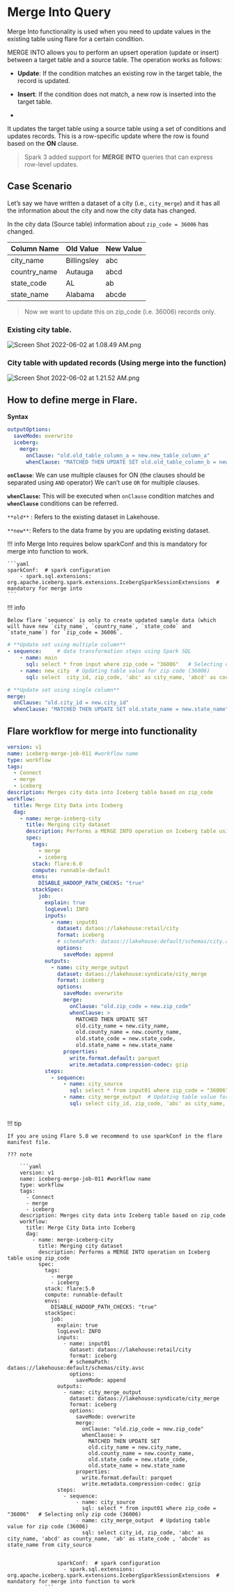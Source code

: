 # Merge Into Query

Merge Into functionality is used when you need to update values in the existing table using flare for a certain condition.

MERGE INTO allows you to perform an upsert operation (update or insert) between a target table and a source table. The operation works as follows:

  - **Update**: If the condition matches an existing row in the target table, the record is updated.

  - **Insert**: If the condition does not match, a new row is inserted into the target table.
  - 
It updates the target table using a source table using a set of conditions and updates records. This is a row-specific update where the row is found based on the **ON** clause.

> Spark 3 added support for **MERGE INTO** queries that can express row-level updates.
> 

## Case Scenario

Let’s say we have written a dataset of a city (i.e., `city_merge`) and it has all the information about the city and now the city data has changed.

In the city data (Source table) information about `zip_code = 36006` has changed.

| Column Name | Old Value | New Value |
| --- | --- | --- |
| city_name | Billingsley | abc |
| country_name | Autauga | abcd |
| state_code | AL | ab |
| state_name | Alabama | abcde |

> Now we want to update this on zip_code (i.e. 36006) records only.
> 

### **Existing city table.**

![Screen Shot 2022-06-02 at 1.08.49 AM.png](/resources/stacks/flare/case_scenario/merge_into_functionality/screen_shot_2022-06-02_at_1.08.49_am.png)

### **City table with updated records (Using merge into the function)**

![Screen Shot 2022-06-02 at 1.21.52 AM.png](/resources/stacks/flare/case_scenario/merge_into_functionality/screen_shot_2022-06-02_at_1.21.52_am.png)

## How to define merge in Flare.

**Syntax** 

```yaml
outputOptions:
  saveMode: overwrite
  iceberg:
    merge:
      onClause: "old.old_table_column_a = new.new_table_column_a"
      whenClause: "MATCHED THEN UPDATE SET old.old_table_column_b = new.old_table_column_b"
```

**`onClause`**: We can use multiple clauses for ON (the clauses should be separated using `AND` operator) We can’t use `OR` for multiple clauses.

**`whenClause`:**  This will be executed when `onClause` condition matches and **`whenClause`** conditions can be referred.

`**old**` : Refers to the existing dataset in Lakehouse.

`**new**`: Refers to the data frame by you are updating existing dataset.

!!! info
    Merge Into requires below sparkConf and this is mandatory for merge into function to work.

    ```yaml
    sparkConf:  # spark configuration 
        - spark.sql.extensions: org.apache.iceberg.spark.extensions.IcebergSparkSessionExtensions  # mandatory for merge into
    ```



<!-- 
> Merge option needs to be defined in **sink** for the dataset you are updating.
>  -->


!!! info
    
    Below flare `sequence` is only to create updated sample data (which will have new `city_name`, `country_name`, `state_code` and `state_name`) for `zip_code = 36006`.


```yaml
# **Update set using multiple column** 
- sequence:     # data transformation steps using Spark SQL 
    - name: main 
      sql: select * from input where zip_code = "36006"   # Selecting only zip code (36006) 
    - name: new_city  # Updating table value for zip code (36006)  
      sql: select  city_id, zip_code, 'abc' as city_name, 'abcd' as county_name, 'ab' as state_code , 'abcde' as state_name from main
```

```yaml
# **Update set using single column** 
merge:
  onClause: "old.city_id = new.city_id"
  whenClause: "MATCHED THEN UPDATE SET old.state_name = new.state_name"
```

## Flare workflow for merge into functionality



```yaml
version: v1
name: iceberg-merge-job-011 #workflow name
type: workflow
tags:
  - Connect
  - merge
  - iceberg
description: Merges city data into Iceberg table based on zip_code
workflow:
  title: Merge City Data into Iceberg
  dag:
    - name: merge-iceberg-city
      title: Merging city dataset
      description: Performs a MERGE INTO operation on Iceberg table using zip_code
      spec:
        tags:
          - merge
          - iceberg
        stack: flare:6.0
        compute: runnable-default
        envs:
          DISABLE_HADOOP_PATH_CHECKS: "true"
        stackSpec:
          job:
            explain: true
            logLevel: INFO
            inputs:
              - name: input01
                dataset: dataos://lakehouse:retail/city
                format: iceberg
                # schemaPath: dataos://lakehouse:default/schemas/city.avsc
                options:
                  saveMode: append
            outputs:
              - name: city_merge_output
                dataset: dataos://lakehouse:syndicate/city_merge
                format: iceberg
                options:
                  saveMode: overwrite
                  merge:
                    onClause: "old.zip_code = new.zip_code"
                    whenClause: >
                      MATCHED THEN UPDATE SET
                      old.city_name = new.city_name,
                      old.county_name = new.county_name,
                      old.state_code = new.state_code,
                      old.state_name = new.state_name
                  properties:
                    write.format.default: parquet
                    write.metadata.compression-codec: gzip
            steps:
              - sequence:
                  - name: city_source 
                    sql: select * from input01 where zip_code = "36006"   # Selecting only zip code (36006) 
                  - name: city_merge_output  # Updating table value for zip code (36006)  
                    sql: select city_id, zip_code, 'abc' as city_name, 'abcd' as county_name, 'ab' as state_code , 'abcde' as state_name from city_source 
      

```

!!! tip

    If you are using Flare 5.0 we recommend to use sparkConf in the flare manifest file.
    
    ??? note

        ```yaml
        version: v1
        name: iceberg-merge-job-011 #workflow name
        type: workflow
        tags:
          - Connect
          - merge
          - iceberg
        description: Merges city data into Iceberg table based on zip_code
        workflow:
          title: Merge City Data into Iceberg
          dag:
            - name: merge-iceberg-city
              title: Merging city dataset
              description: Performs a MERGE INTO operation on Iceberg table using zip_code
              spec:
                tags:
                  - merge
                  - iceberg
                stack: flare:5.0
                compute: runnable-default
                envs:
                  DISABLE_HADOOP_PATH_CHECKS: "true"
                stackSpec:
                  job:
                    explain: true
                    logLevel: INFO
                    inputs:
                      - name: input01
                        dataset: dataos://lakehouse:retail/city
                        format: iceberg
                        # schemaPath: dataos://lakehouse:default/schemas/city.avsc
                        options:
                          saveMode: append
                    outputs:
                      - name: city_merge_output
                        dataset: dataos://lakehouse:syndicate/city_merge
                        format: iceberg
                        options:
                          saveMode: overwrite
                          merge:
                            onClause: "old.zip_code = new.zip_code"
                            whenClause: >
                              MATCHED THEN UPDATE SET
                              old.city_name = new.city_name,
                              old.county_name = new.county_name,
                              old.state_code = new.state_code,
                              old.state_name = new.state_name
                          properties:
                            write.format.default: parquet
                            write.metadata.compression-codec: gzip
                    steps:
                      - sequence:
                          - name: city_source 
                            sql: select * from input01 where zip_code = "36006"   # Selecting only zip code (36006) 
                          - name: city_merge_output  # Updating table value for zip code (36006)  
                            sql: select city_id, zip_code, 'abc' as city_name, 'abcd' as county_name, 'ab' as state_code , 'abcde' as state_name from city_source 
              
                  
                    sparkConf:  # spark configuration 
                      - spark.sql.extensions: org.apache.iceberg.spark.extensions.IcebergSparkSessionExtensions  # mandatory for merge into function to work  
                ```




